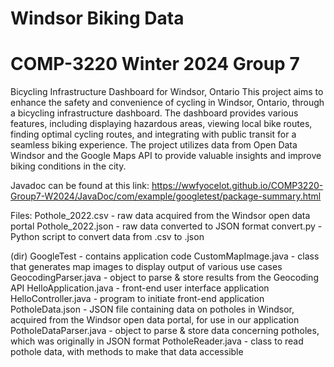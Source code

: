 # Windsor Biking Data
# COMP-3220 Winter 2024 Group 7 

Bicycling Infrastructure Dashboard for Windsor, Ontario This project aims to enhance the safety and convenience of cycling in Windsor, Ontario, through a bicycling infrastructure dashboard. The dashboard provides various features, including displaying hazardous areas, viewing local bike routes, finding optimal cycling routes, and integrating with public transit for a seamless biking experience. The project utilizes data from Open Data Windsor and the Google Maps API to provide valuable insights and improve biking conditions in the city.

Javadoc can be found at this link:
https://wwfyocelot.github.io/COMP3220-Group7-W2024/JavaDoc/com/example/googletest/package-summary.html

Files:
Pothole_2022.csv - raw data acquired from the Windsor open data portal
Pothole_2022.json - raw data converted to JSON format
convert.py - Python script to convert data from .csv to .json

(dir) GoogleTest - contains application code
CustomMapImage.java - class that generates map images to display output of various use cases
GeocodingParser.java - object to parse & store results from the Geocoding API
HelloApplication.java - front-end user interface application
HelloController.java - program to initiate front-end application
PotholeData.json - JSON file containing data on potholes in Windsor, acquired from the Windsor open data portal, for use in our application
PotholeDataParser.java - object to parse & store data concerning potholes, which was originally in JSON format
PotholeReader.java - class to read pothole data, with methods to make that data accessible
